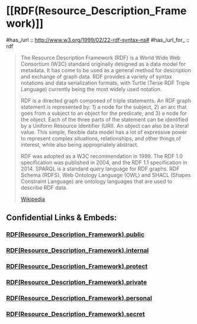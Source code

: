 # [[RDF(Resource_Description_Framework)]] 

#has_/url :: http://www.w3.org/1999/02/22-rdf-syntax-ns#
#has_/url_for_ :: rdf 


> The Resource Description Framework (RDF) is a World Wide Web Consortium (W3C) standard 
> originally designed as a data model for metadata. It has come to be used as a general method for description and exchange of graph data. RDF provides a variety of syntax notations and data serialization formats, with Turtle (Terse RDF Triple Language) currently being the most widely used notation. 
>
> RDF is a directed graph composed of triple statements. An RDF graph statement is represented by: 1) a node for the subject, 2) an arc that goes from a subject to an object for the predicate, and 3) a node for the object. Each of the three parts of the statement can be identified by a Uniform Resource Identifier (URI). An object can also be a literal value. This simple, flexible data model has a lot of expressive power to represent complex situations, relationships, and other things of interest, while also being appropriately abstract.
>
> RDF was adopted as a W3C recommendation in 1999. The RDF 1.0 specification was published in 2004, and the RDF 1.1 specification in 2014. SPARQL is a standard query language for RDF graphs. RDF Schema (RDFS), Web Ontology Language (OWL) and SHACL (Shapes Constraint Language) are ontology languages that are used to describe RDF data.
>
> [Wikipedia](https://en.wikipedia.org/wiki/Resource%20Description%20Framework)


## Confidential Links & Embeds: 

### [RDF(Resource_Description_Framework).public](/_public/\W3CRDF(Resource_Description_Framework).public.md) 

### [RDF(Resource_Description_Framework).internal](/_internal/\W3CRDF(Resource_Description_Framework).internal.md) 

### [RDF(Resource_Description_Framework).protect](/_protect/\W3CRDF(Resource_Description_Framework).protect.md) 

### [RDF(Resource_Description_Framework).private](/_private/\W3CRDF(Resource_Description_Framework).private.md) 

### [RDF(Resource_Description_Framework).personal](/_personal/\W3CRDF(Resource_Description_Framework).personal.md) 

### [RDF(Resource_Description_Framework).secret](/_secret/\W3CRDF(Resource_Description_Framework).secret.md)

